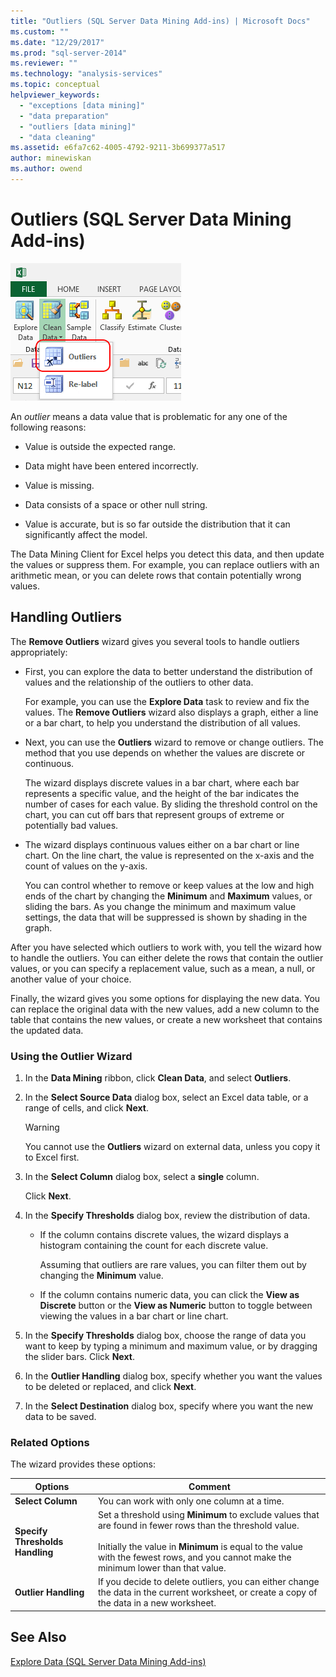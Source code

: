 ```yaml
---
title: "Outliers (SQL Server Data Mining Add-ins) | Microsoft Docs"
ms.custom: ""
ms.date: "12/29/2017"
ms.prod: "sql-server-2014"
ms.reviewer: ""
ms.technology: "analysis-services"
ms.topic: conceptual
helpviewer_keywords: 
  - "exceptions [data mining]"
  - "data preparation"
  - "outliers [data mining]"
  - "data cleaning"
ms.assetid: e6fa7c62-4005-4792-9211-3b699377a517
author: minewiskan
ms.author: owend
---
```

# Outliers (SQL Server Data Mining Add-ins)
  ![Outliers wizard in Data Mining ribbon](media/dmc-outliers.gif "Outliers wizard in Data Mining ribbon")  
  
 An *outlier* means a data value that is problematic for any one of the following reasons:  
  
-   Value is outside the expected range.  
  
-   Data might have been entered incorrectly.  
  
-   Value is missing.  
  
-   Data consists of a space or other null string.  
  
-   Value is accurate, but is so far outside the distribution that it can significantly affect the model.  
  
 The Data Mining Client for Excel helps you detect this data, and then update the values or suppress them. For example, you can replace outliers with an arithmetic mean, or you can delete rows that contain potentially wrong values.  
  
## Handling Outliers  
 The **Remove Outliers** wizard gives you several tools to handle outliers appropriately:  
  
-   First, you can explore the data to better understand the distribution of values and the relationship of the outliers to other data.  
  
     For example, you can use the **Explore Data** task to review and fix the values. The **Remove Outliers** wizard also displays a graph, either a line or a bar chart, to help you understand the distribution of all values.  
  
-   Next, you can use the **Outliers** wizard to remove or change outliers. The method that you use depends on whether the values are discrete or continuous.  
  
     The wizard displays discrete values in a bar chart, where each bar represents a specific value, and the height of the bar indicates the number of cases for each value. By sliding the threshold control on the chart, you can cut off bars that represent groups of extreme or potentially bad values.  
  
-   The wizard displays continuous values either on a bar chart or line chart. On the line chart, the value is represented on the x-axis and the count of values on the y-axis.  
  
     You can control whether to remove or keep values at the low and high ends of the chart by changing the **Minimum** and **Maximum** values, or sliding the bars. As you change the minimum and maximum value settings, the data that will be suppressed is shown by shading in the graph.  
  
 After you have selected which outliers to work with, you tell the wizard how to handle the outliers. You can either delete the rows that contain the outlier values, or you can specify a replacement value, such as a mean, a null, or another value of your choice.  
  
 Finally, the wizard gives you some options for displaying the new data. You can replace the original data with the new values, add a new column to the table that contains the new values, or create a new worksheet that contains the updated data.  
  
### Using the Outlier Wizard  
  
1.  In the **Data Mining** ribbon, click **Clean Data**, and select **Outliers**.  
  
2.  In the **Select Source Data** dialog box, select an Excel data table, or a range of cells, and click **Next**.  
  
    > [!WARNING]  
    >  You cannot use the **Outliers** wizard on external data, unless you copy it to Excel first.  
  
3.  In the **Select Column** dialog box, select a **single** column.  
  
     Click **Next**.  
  
4.  In the **Specify Thresholds** dialog box, review the distribution of data.  
  
    -   If the column contains discrete values, the wizard displays a histogram containing the count for each discrete value.  
  
         Assuming that outliers are rare values, you can filter them out by changing the **Minimum** value.  
  
    -   If the column contains numeric data, you can click the **View as Discrete** button or the **View as Numeric** button to toggle between viewing the values in a bar chart or line chart.  
  
5.  In the **Specify Thresholds** dialog box, choose the range of data you want to keep by typing a minimum and maximum value, or by dragging the slider bars. Click **Next**.  
  
6.  In the **Outlier Handling** dialog box, specify whether you want the values to be deleted or replaced, and click **Next**.  
  
7.  In the **Select Destination** dialog box, specify where you want the new data to be saved.  
  
### Related Options  
 The wizard provides these options:  
  
|**Options**|**Comment**|  
|-----------------|-----------------|  
|**Select Column**|You can work with only one column at a time.|  
|**Specify Thresholds Handling**|Set a threshold using **Minimum** to exclude values that are found in fewer rows than the threshold value.<br /><br /> Initially the value in **Minimum** is equal to the value with the fewest rows, and you cannot make the minimum lower than that value.|  
|**Outlier Handling**|If you decide to delete outliers, you can either change the data in the current worksheet, or create a copy of the data in a new worksheet.|  
  
## See Also  
 [Explore Data &#40;SQL Server Data Mining Add-ins&#41;](explore-data-sql-server-data-mining-add-ins.md)  
  
  
